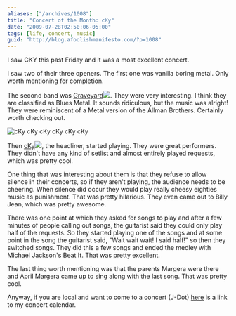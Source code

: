 ```yaml
---
aliases: ["/archives/1008"]
title: "Concert of the Month: cKy"
date: "2009-07-28T02:50:06-05:00"
tags: [life, concert, music]
guid: "http://blog.afoolishmanifesto.com/?p=1008"
---
```

I saw CKY this past Friday and it was a most excellent concert.

I saw two of their three openers. The first one was vanilla boring metal. Only worth mentioning for completion.

The second band was [Graveyard](http://www.amazon.com/gp/product/B000UZ4E5M?ie=UTF8&tag=afooman-20&linkCode=as2&camp=1789&creative=390957&creativeASIN=B000UZ4E5M)![](http://www.assoc-amazon.com/e/ir?t=afooman-20&l=as2&o=1&a=B000UZ4E5M). They were very interesting. I think they are classified as Blues Metal. It sounds ridiculous, but the music was alright! They were reminiscent of a Metal version of the Allman Brothers. Certainly worth checking out.

![cKy cKy cKy cKy cKy cKy](/wp-content/uploads/2009/07/3514135119_2164519eaf-300x225.jpg "cKy")

Then [cKy](http://www.amazon.com/gp/redirect.html?ie=UTF8&location=http%3A%2F%2Fwww.amazon.com%2Fgp%2Fentity%2FCKY%2FB000APN5DO%3Fie%3DUTF8%26ref%255F%3Dntt%255Fmus%255Fgen%255Fpel&tag=afooman-20&linkCode=ur2&camp=1789&creative=390957)![](https://www.assoc-amazon.com/e/ir?t=afooman-20&l=ur2&o=1), the headliner, started playing. They were great performers. They didn't have any kind of setlist and almost entirely played requests, which was pretty cool.

One thing that was interesting about them is that they refuse to allow silence in their concerts, so if they aren't playing, the audience needs to be cheering. When silence did occur they would play really cheesy eighties music as punishment. That was pretty hilarious. They even came out to Billy Jean, which was pretty awesome.

There was one point at which they asked for songs to play and after a few minutes of people calling out songs, the guitarist said they could only play half of the requests. So they started playing one of the songs and at some point in the song the guitarist said, "Wait wait wait! I said half!" so then they switched songs. They did this a few songs and ended the medley with Michael Jackson's Beat It. That was pretty excellent.

The last thing worth mentioning was that the parents Margera were there and April Margera came up to sing along with the last song. That was pretty cool.

Anyway, if you are local and want to come to a concert (J-Dot) [here](http://www.google.com/calendar/embed?src=md9omuh8fkeegsvpv97q9movfo%40group.calendar.google.com&ctz=America/Chicago) is a link to my concert calendar.
